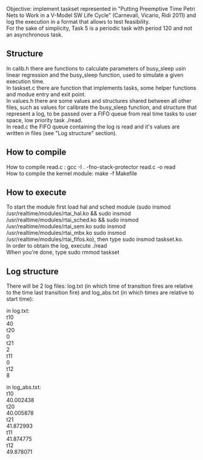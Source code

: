 Objective: implement taskset represented in "Putting Preemptive Time Petri Nets to Work in a V-Model SW Life Cycle" (Carnevali, Vicario, Ridi 2011) and log the execution in a format that allows 
	to test feasibility.  
For the sake of simplicity, Task 5 is a periodic task with period 120 and not an asynchronous task.  

## Structure
In calib.h there are functions to calculate parameters of busy_sleep usin linear regression and the busy_sleep function, used to simulate a given execution time.  
In taskset.c there are function that implements tasks, some helper functions and modue entry and exit point.  
In values.h there are some values and structures shared between all other files, such as values for calibrate the busy_sleep function, and structure that represent a log, to be passed over a FIFO queue 
	from real time tasks to user space, low priority task ./read.  
In read.c the FIFO queue containing the log is read and it's values are written in files (see "Log structure" section).  

## How to compile
How to compile read.c : gcc -I . -fno-stack-protector read.c -o read  
How to compile the kernel module: make -f Makefile  

## How to execute
To start the module first load hal and sched module (sudo insmod /usr/realtime/modules/rtai_hal.ko && sudo insmod /usr/realtime/modules/rtai_sched.ko && sudo insmod /usr/realtime/modules/rtai_sem.ko sudo insmod /usr/realtime/modules/rtai_mbx.ko sudo insmod /usr/realtime/modules/rtai_fifos.ko), then type sudo insmod taskset.ko.  
In order to obtain the log, execute ./read  
When you're done, type sudo rmmod taskset

## Log structure
There will be 2 log files: log.txt (in which time of transition fires are relative to the time last transition fire) and log_abs.txt (in which times are relative to start time): 

in log.txt:  
	t10  
	40  
	t20  
	0  
	t21  
	2  
	t11  
	0  
	t12  
	8  

in log_abs.txt:  
	t10  
	40.002438  
	t20  
	40.005878  
	t21  
	41.872993  
	t11  
	41.874775  
	t12  
	49.878071  
	
